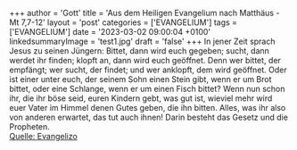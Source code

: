 +++
author = 'Gott'
title = 'Aus dem Heiligen Evangelium nach Matthäus - Mt 7,7-12'
layout = 'post'
categories = ['EVANGELIUM']
tags = ['EVANGELIUM']
date = '2023-03-02 09:00:04 +0100'
linkedsummaryImage = 'test1.jpg'
draft = 'false'
+++
In jener Zeit sprach Jesus zu seinen Jüngern: Bittet, dann wird euch gegeben; sucht, dann werdet ihr finden; klopft an, dann wird euch geöffnet.
Denn wer bittet, der empfängt; wer sucht, der findet; und wer anklopft, dem wird geöffnet.
Oder ist einer unter euch, der seinem Sohn einen Stein gibt, wenn er um Brot bittet,
oder eine Schlange, wenn er um einen Fisch bittet?
Wenn nun schon ihr, die ihr böse seid, euren Kindern gebt, was gut ist, wieviel mehr wird euer Vater im Himmel denen Gutes geben, die ihn bitten.<!--more-->
Alles, was ihr also von anderen erwartet, das tut auch ihnen! Darin besteht das Gesetz und die Propheten.<br> [Quelle: Evangelizo](https://evangeliumtagfuertag.org/DE/gospel)
